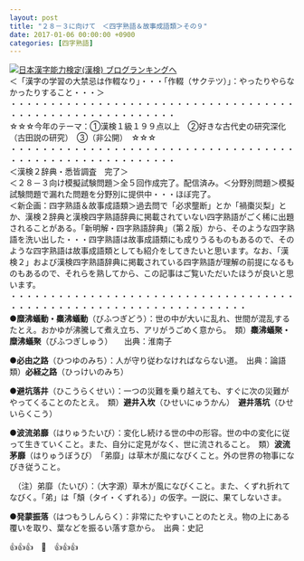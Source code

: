 ```yaml
---
layout: post
title: "２８－３に向けて　＜四字熟語＆故事成語類＞その９"
date: 2017-01-06 00:00:00 +0900
categories: [四字熟語]
---
```


[![](/syuusyuu9701/assets/images/２８－３に向けて-＜四字熟語＆故事成語類＞その９-br_c_3028_1.gif)](http://blog.with2.net/link.php?1659096:3028 "日本漢字能力検定(漢検) ブログランキングへ")[日本漢字能力検定(漢検) ブログランキングへ](http://blog.with2.net/link.php?1659096:3028)  
＜「漢字の学習の大禁忌は作輟なり」・・・「作輟（サクテツ）」：やったりやらなかったりすること・・・＞  
・・・・・・・・・・・・・・・・・・・・・・・・・・・・・・・・・・・・・・・・・・・・・・・・・・・・・・・・・  
☆☆☆今年のテーマ：①漢検１級１９９点以上　②好きな古代史の研究深化（古田説の研究）　③（非公開）　☆☆☆　　  
・・・・・・・・・・・・・・・・・・・・・・・・・・・・・・・・・・・・・・・・・・・・・・・・・・・・・・・・・  
＜漢検２辞典・悉皆調査　完了＞  
＜２８－３向け模擬試験問題＞全５回作成完了。配信済み。＜分野別問題＞模擬試験問題で漏れた問題を分野別に提供中・・・ほぼ完了。  
＜新企画：四字熟語＆故事成語類＞過去問で「必求壟断」とか「禍棗災梨」とか、漢検２辞典と漢検四字熟語辞典に掲載されていない四字熟語がごく稀に出題されることがある。「新明解・四字熟語辞典」（第２版）から、そのような四字熟語を洗い出した・・・四字熟語は故事成語類にも成りうるものもあるので、そのような四字熟語は故事成語類としても紹介をしてきたいと思います。なお、「漢検２」および漢検四字熟語辞典に掲載されている四字熟語が理解の前提になるものもあるので、それらを熟してから、この記事はご覧いただいたほうが良いと思います。  
・・・・・・・・・・・・・・・・・・・・・・・・・・・・・・・・・・・・・・・・・・・・・・・・・・・・・・・・・・・・・・・・・・  
●**糜沸蟻動・麋沸蟻動**（びふつぎどう）：世の中が大いに乱れ、世間が混乱するたとえ。おかゆが沸騰して煮え立ち、アリがうごめく意から。　類）**麋沸蟻聚・糜沸蟻聚**（びふつぎしゅう）　　出典：淮南子  
  
●**必由之路**（ひつゆのみち）：人が守り従わなければならない道。　出典：論語　　類）**必経之路**（ひっけいのみち）  
  
●**避坑落井**（ひこうらくせい）：一つの災難を乗り越えても、すぐに次の災難がやってくることのたとえ。　類）**避井入坎**（ひせいにゅうかん）　**避井落坑**（ひせいらくこう）  
  
●**波流弟靡**（はりゅうたいび）：変化し続ける世の中の形容。世の中の変化に従って生きていくこと。また、自分に定見がなく、世に流されること。　類）**波流茅靡**（はりゅうぼうび）　「弟靡」は草木が風になびくこと。外の世界の物事になびき従うこと。  
  
　（注）弟靡（たいび）：（大字源）草木が風になびくこと。また、くずれ折れてなびく。「弟」は「頽（タイ・くずれる）」の仮字。一説に、果てしないさま。  
  
●**発蒙振落**（はつもうしんらく）：非常にたやすいことのたとえ。物の上にある覆いを取り、葉などを振るい落す意から。　出典：史記  
  
👍👍👍　🐔　👍👍👍  
  
　